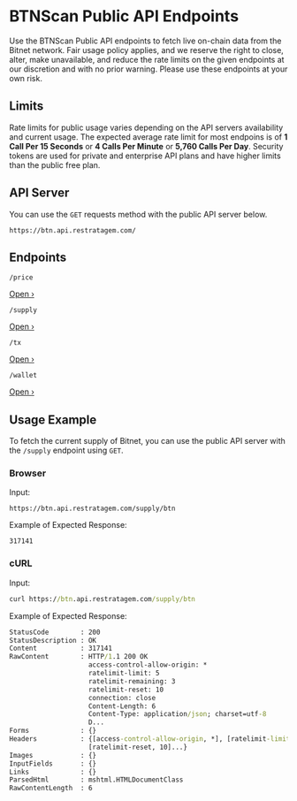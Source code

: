 # BTNScan Public API Endpoints

Use the BTNScan Public API endpoints to fetch live on-chain data from the Bitnet network. Fair usage policy applies, and we reserve the right to close, alter, make unavailable, and reduce the rate limits on the given endpoints at our discretion and with no prior warning. Please use these endpoints at your own risk.

## Limits

Rate limits for public usage varies depending on the API servers availability and current usage. The expected average rate limit for most endpoins is of **1 Call Per 15 Seconds** or **4 Calls Per Minute** or **5,760 Calls Per Day**. Security tokens are used for private and enterprise API plans and have higher limits than the public free plan.

## API Server

You can use the `GET` requests method with the public API server below.

```
https://btn.api.restratagem.com/
```

## Endpoints

```
/price
```
[Open ›](/endpoints/price/btn/)

```
/supply
```
[Open ›](/endpoints/supply/btn/)

```
/tx
```
[Open ›](/endpoints/tx/)

```
/wallet
```
[Open ›](/endpoints/wallet/)

## Usage Example

To fetch the current supply of Bitnet, you can use the public API server with the `/supply` endpoint using `GET`.

### Browser

Input:
```
https://btn.api.restratagem.com/supply/btn
```

Example of Expected Response:
```
317141
```

### cURL

Input:
```cmd
curl https://btn.api.restratagem.com/supply/btn
```

Example of Expected Response:
```cmd
StatusCode        : 200
StatusDescription : OK
Content           : 317141
RawContent        : HTTP/1.1 200 OK
                    access-control-allow-origin: *
                    ratelimit-limit: 5
                    ratelimit-remaining: 3
                    ratelimit-reset: 10
                    connection: close
                    Content-Length: 6
                    Content-Type: application/json; charset=utf-8
                    D...
Forms             : {}
Headers           : {[access-control-allow-origin, *], [ratelimit-limit, 5], [ratelimit-remaining, 3],
                    [ratelimit-reset, 10]...}
Images            : {}
InputFields       : {}
Links             : {}
ParsedHtml        : mshtml.HTMLDocumentClass
RawContentLength  : 6
```